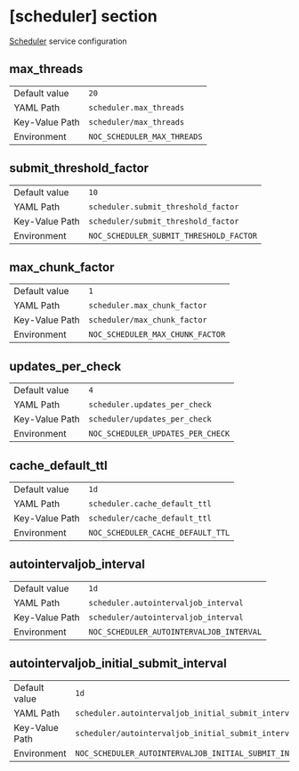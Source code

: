 # [scheduler] section

[Scheduler](../services-reference/scheduler.md) service configuration

## max_threads

|                |                             |
| -------------- | --------------------------- |
| Default value  | `20`                        |
| YAML Path      | `scheduler.max_threads`     |
| Key-Value Path | `scheduler/max_threads`     |
| Environment    | `NOC_SCHEDULER_MAX_THREADS` |

## submit_threshold_factor

|                |                                         |
| -------------- | --------------------------------------- |
| Default value  | `10`                                    |
| YAML Path      | `scheduler.submit_threshold_factor`     |
| Key-Value Path | `scheduler/submit_threshold_factor`     |
| Environment    | `NOC_SCHEDULER_SUBMIT_THRESHOLD_FACTOR` |

## max_chunk_factor

|                |                                  |
| -------------- | -------------------------------- |
| Default value  | `1`                              |
| YAML Path      | `scheduler.max_chunk_factor`     |
| Key-Value Path | `scheduler/max_chunk_factor`     |
| Environment    | `NOC_SCHEDULER_MAX_CHUNK_FACTOR` |

## updates_per_check

|                |                                   |
| -------------- | --------------------------------- |
| Default value  | `4`                               |
| YAML Path      | `scheduler.updates_per_check`     |
| Key-Value Path | `scheduler/updates_per_check`     |
| Environment    | `NOC_SCHEDULER_UPDATES_PER_CHECK` |

## cache_default_ttl

|                |                                   |
| -------------- | --------------------------------- |
| Default value  | `1d`                              |
| YAML Path      | `scheduler.cache_default_ttl`     |
| Key-Value Path | `scheduler/cache_default_ttl`     |
| Environment    | `NOC_SCHEDULER_CACHE_DEFAULT_TTL` |

## autointervaljob_interval

|                |                                          |
| -------------- | ---------------------------------------- |
| Default value  | `1d`                                     |
| YAML Path      | `scheduler.autointervaljob_interval`     |
| Key-Value Path | `scheduler/autointervaljob_interval`     |
| Environment    | `NOC_SCHEDULER_AUTOINTERVALJOB_INTERVAL` |

## autointervaljob_initial_submit_interval

|                |                                                         |
| -------------- | ------------------------------------------------------- |
| Default value  | `1d`                                                    |
| YAML Path      | `scheduler.autointervaljob_initial_submit_interval`     |
| Key-Value Path | `scheduler/autointervaljob_initial_submit_interval`     |
| Environment    | `NOC_SCHEDULER_AUTOINTERVALJOB_INITIAL_SUBMIT_INTERVAL` |
